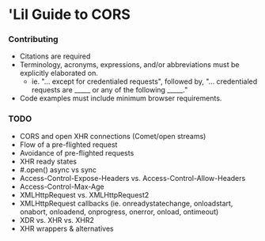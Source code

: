 'Lil Guide to CORS
==================

### Contributing
* Citations are required
* Terminology, acronyms, expressions, and/or abbreviations must be explicitly elaborated on.
  * ie. "... except for credentialed requests", followed by, "... credentialed requests are _____ or any of the following _____." 
* Code examples must include minimum browser requirements.

### TODO
* CORS and open XHR connections (Comet/open streams)
* Flow of a pre-flighted request
* Avoidance of pre-flighted requests
* XHR ready states
* #.open() async vs sync
* Access-Control-Expose-Headers vs. Access-Control-Allow-Headers
* Access-Control-Max-Age
* XMLHttpRequest vs. XMLHttpRequest2
* XMLHttpRequest callbacks (ie. onreadystatechange, onloadstart, onabort, onloadend, onprogress, onerror, onload, ontimeout)
* XDR vs. XHR vs. XHR2
* XHR wrappers & alternatives
